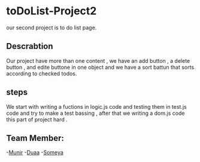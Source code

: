 # toDoList-Project2
our second project is to do list page.

## Descrabtion 
Our project have more than one content , we have an add button , a delete button , and edite buttone 
in one object 
and we have a sort battun that sorts according to checked todos.

## steps 
We start with writing a fuctions in logic.js code and testing them in test.js code and try to make 
a test bassing , after that we writing a dom.js code this part of project hard .


## Team Member:
-[Munir](https://github.com/Muniralsharif)
-[Duaa](https://github.com/DuaaH)
-[Someya](https://github.com/someyaaltous)




